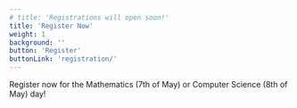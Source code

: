 ```yaml
---
# title: 'Registrations will open soon!'
title: 'Register Now'
weight: 1
background: ''
button: 'Register'
buttonLink: 'registration/'
---
```


Register now for the Mathematics (7th of May) or Computer Science (8th of May) day!
